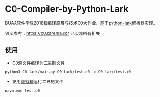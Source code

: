# C0-Compiler-by-Python-Lark

BUAA软件学院2018级编译原理与技术C0大作业，基于[python-lark](https://github.com/lark-parser/lark)解析器实现。

语法参考：https://c0.karenia.cc/ 已实现所有扩展
## 使用

* C0源文件编译为二进制文件
```
python3 C0-lark/main.py C0-lark/test.c0 -o C0-lark/test.o0
```

* 使用[虚拟机](https://github.com/BUAA-SE-Compiling/natrium/releases)运行二进制文件
```
navm.exe test.o0
```

